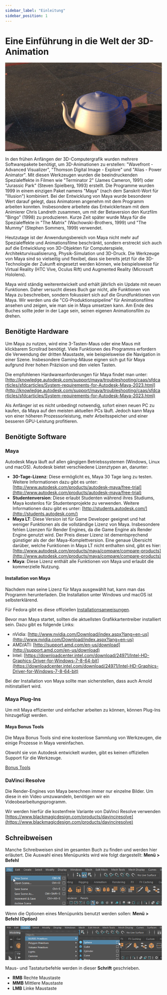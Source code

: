```yaml
---
sidebar_label: "Einleitung"
sidebar_position: 1
---
```


# Eine Einführung in die Welt der 3D-Animation

![The Teapot](/01_intro/images/Intro_Title.png)

In den frühen Anfängen der 3D-Computergrafik wurden mehrere Softwarepakete benötigt, um 3D-Animationen zu erstellen: "Wavefront - Advanced Visualizer", "Thomson Digital Image - Explore" und "Alias - Power Animator". Mit diesen Werkzeugen wurden die beeindruckenden Spezialeffekte in Filmen wie "Terminator 2" (James Cameron, 1991) oder "Jurassic Park" (Steven Spielberg, 1993) erstellt. Die Programme wurden 1999 in einem einzigen Paket namens "Maya" (nach dem Sanskrit-Wort für "Illusion") kombiniert. Bei der Entwicklung von Maya wurde besonderer Wert darauf gelegt, dass Animatoren angenehm mit dem Programm arbeiten konnten. Insbesondere arbeitete das Entwicklerteam mit dem Animierer Chris Landreth zusammen, um mit der Betaversion den Kurzfilm "Bingo" (1998) zu produzieren. Kurze Zeit später wurde Maya für die Spezialeffekte in "The Matrix" (Wachowski-Brothers, 1999) und "The Mummy" (Stephen Sommers, 1999) verwendet.

Heutzutage ist der Anwendungsbereich von Maya nicht mehr auf Spezialeffekte und Animationsfilme beschränkt, sondern erstreckt sich auch auf die Entwicklung von 3D-Objekten für Computerspiele, Architekturvisualisierung, Physik-Simulation und 3D-Druck. Die Werkzeuge von Maya sind so vielseitig und flexibel, dass sie bereits jetzt für die 3D-Technologie der Zukunft eingesetzt werden können, wie beispielsweise für Virtual Reality (HTC Vive, Oculus Rift) und Augmented Reality (Microsoft Hololens).

Maya wird ständig weiterentwickelt und erhält jährlich ein Update mit neuen Funktionen. Daher versucht dieses Buch gar nicht, alle Funktionen von Maya zu beschreiben, sondern fokussiert sich auf die Grundfunktionen von Maya. Wir werden uns die "CG-Produktionspipeline" für Animationsfilme ansehen und zeigen, wie man sie in Maya umsetzen kann. Am Ende des Buches sollte jeder in der Lage sein, seinen eigenen Animationsfilm zu drehen.

## Benötigte Hardware

Um Maya zu nutzen, wird eine 3-Tasten-Maus oder eine Maus mit klickbarem Scrollrad benötigt. Viele Funktionen des Programms erfordern die Verwendung der dritten Maustaste, wie beispielsweise die Navigation in einer Szene. Insbesondere Gaming-Mäuse eignen sich gut für Maya aufgrund ihrer hohen Präzision und den vielen Tasten.

Die empfohlenen Hardwareanforderungen für Maya findet man unter:
[http://knowledge.autodesk.com/support/maya/troubleshooting/caas/sfdcarticles/sfdcarticles/System-requirements-for-Autodesk-Maya-2023.html](http://knowledge.autodesk.com/support/maya/troubleshooting/caas/sfdcarticles/sfdcarticles/System-requirements-for-Autodesk-Maya-2023.html)

Als Anfänger ist es nicht unbedingt notwendig, sofort einen neuen PC zu kaufen, da Maya auf den meisten aktuellen PCs läuft. Jedoch kann Maya von einer höheren Prozessorleistung, mehr Arbeitsspeicher und einer besseren GPU-Leistung profitieren.

## Benötigte Software

### Maya

Autodesk Maya läuft auf allen gängigen Betriebssystemen (Windows, Linux und macOS). Autodesk bietet verschiedene Lizenztypen an, darunter:

- **30-Tage-Lizenz**: Diese ermöglicht es, Maya 30 Tage lang zu testen. Weitere Informationen dazu gibt es unter: [http://www.autodesk.com/products/autodesk-maya/free-trial](http://www.autodesk.com/products/autodesk-maya/free-trial)
- **Studentenversion**: Diese erlaubt Studenten während ihres Studiums, Maya kostenlos für Studentenprojekte zu verwenden. Weitere Informationen dazu gibt es unter: [http://students.autodesk.com/](http://students.autodesk.com/)
- **Maya LT**: Diese Version ist für Game Developer geeignet und hat weniger Funktionen als die vollständige Lizenz von Maya. Insbesondere fehlen Lizenzen für Render Engines, da die Game Engine als Render Engine genutzt wird. Der Preis dieser Lizenz ist dementsprechend günstiger als der der Maya-Komplettversion. Eine genaue Übersicht darüber, welche Funktionen in Maya LT nicht enthalten sind, gibt es hier: [http://www.autodesk.com/products/maya/compare/compare-products](http://www.autodesk.com/products/maya/compare/compare-products)
- **Maya**: Diese Lizenz enthält alle Funktionen von Maya und erlaubt die kommerzielle Nutzung.

#### Installation von Maya

Nachdem man seine Lizenz für Maya ausgewählt hat, kann man das Programm herunterladen. Die Installation unter Windows und macOS ist selbsterklärend.

Für Fedora gibt es diese offiziellen [Installationsanweisungen](https://knowledge.autodesk.com/support/maya/learn-explore/caas/CloudHelp/cloudhelp/2023/ENU/Maya-Installlation/files/GUID-E7E054E1-0E32-4B3C-88F9-BF820EB45BE5-htm.html).

Bevor man Maya startet, sollten die aktuellsten Grafikkartentreiber installiert sein. Dazu gibt es folgende Links:

- nVidia: [http://www.nvidia.com/Download/index.aspx?lang=en-us](http://www.nvidia.com/Download/index.aspx?lang=en-us)
- AMD/ATI: [http://support.amd.com/en-us/download](http://support.amd.com/en-us/download)
- Intel: [https://downloadcenter.intel.com/download/24971/Intel-HD-Graphics-Driver-for-Windows-7-8-64-bit](https://downloadcenter.intel.com/download/24971/Intel-HD-Graphics-Driver-for-Windows-7-8-64-bit)

Bei der Installation von Maya sollte man sicherstellen, dass auch Arnold mitinstalliert wird.

### Maya Plug-Ins

Um mit Maya effizienter und einfacher arbeiten zu können, können Plug-Ins hinzugefügt werden.

#### Maya Bonus Tools

Die Maya Bonus Tools sind eine kostenlose Sammlung von Werkzeugen, die einige Prozesse in Maya vereinfachen.

Obwohl sie von Autodesk entwickelt wurden, gibt es keinen offiziellen Support für die Werkzeuge.

[Bonus Tools](http://area.autodesk.com/bonustools)

### DaVinci Resolve

Die Render-Engines von Maya berechnen immer nur einzelne Bilder.
Um diese in ein Video umzuwandeln, benötigen wir ein Videobearbeitungsprogramm.

Wir werden hierfür die kostenfreie Variante von DaVinci Resolve verwenden
[https://www.blackmagicdesign.com/products/davinciresolve](https://www.blackmagicdesign.com/products/davinciresolve)

## Schreibweisen

Manche Schreibweisen sind im gesamten Buch zu finden und werden hier erläutert. Die Auswahl eines Menüpunkts wird wie folgt dargestellt: **Menü > Befehl**

![](/01_intro/images/Schreibweisen.png)

Wenn die Optionen eines Menüpunkts benutzt werden sollen: **Menü > Befehl (Option)**

![](/01_intro/images/Schreibweisen2.png)

Maus- und Tastaturbefehle werden in dieser **Schrift** geschrieben.

- **RMB** Rechte Maustaste
- **MMB** Mittlere Maustaste
- **LMB** Linke Maustaste
